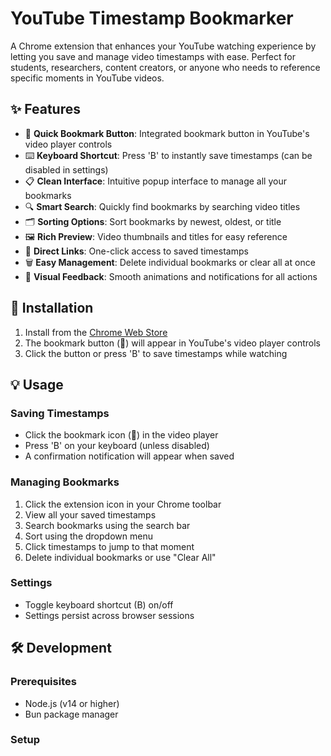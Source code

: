 # YouTube Timestamp Bookmarker

A Chrome extension that enhances your YouTube watching experience by letting you save and manage video timestamps with ease. Perfect for students, researchers, content creators, or anyone who needs to reference specific moments in YouTube videos.

## ✨ Features

- 🎯 **Quick Bookmark Button**: Integrated bookmark button in YouTube's video player controls
- ⌨️ **Keyboard Shortcut**: Press 'B' to instantly save timestamps (can be disabled in settings)
- 📋 **Clean Interface**: Intuitive popup interface to manage all your bookmarks
- 🔍 **Smart Search**: Quickly find bookmarks by searching video titles
- 🗂️ **Sorting Options**: Sort bookmarks by newest, oldest, or title
- 🖼️ **Rich Preview**: Video thumbnails and titles for easy reference
- 🔗 **Direct Links**: One-click access to saved timestamps
- 🗑️ **Easy Management**: Delete individual bookmarks or clear all at once
- 💫 **Visual Feedback**: Smooth animations and notifications for all actions

## 🚀 Installation

1. Install from the [Chrome Web Store](link-to-store)
2. The bookmark button (🔖) will appear in YouTube's video player controls
3. Click the button or press 'B' to save timestamps while watching

## 💡 Usage

### Saving Timestamps
- Click the bookmark icon (🔖) in the video player
- Press 'B' on your keyboard (unless disabled)
- A confirmation notification will appear when saved

### Managing Bookmarks
1. Click the extension icon in your Chrome toolbar
2. View all your saved timestamps
3. Search bookmarks using the search bar
4. Sort using the dropdown menu
5. Click timestamps to jump to that moment
6. Delete individual bookmarks or use "Clear All"

### Settings
- Toggle keyboard shortcut (B) on/off
- Settings persist across browser sessions

## 🛠️ Development

### Prerequisites
- Node.js (v14 or higher)
- Bun package manager

### Setup
